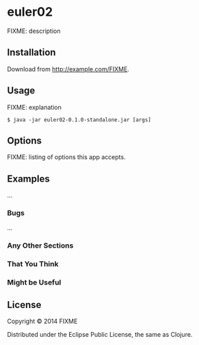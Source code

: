 # euler02

FIXME: description

## Installation

Download from http://example.com/FIXME.

## Usage

FIXME: explanation

    $ java -jar euler02-0.1.0-standalone.jar [args]

## Options

FIXME: listing of options this app accepts.

## Examples

...

### Bugs

...

### Any Other Sections
### That You Think
### Might be Useful

## License

Copyright © 2014 FIXME

Distributed under the Eclipse Public License, the same as Clojure.
